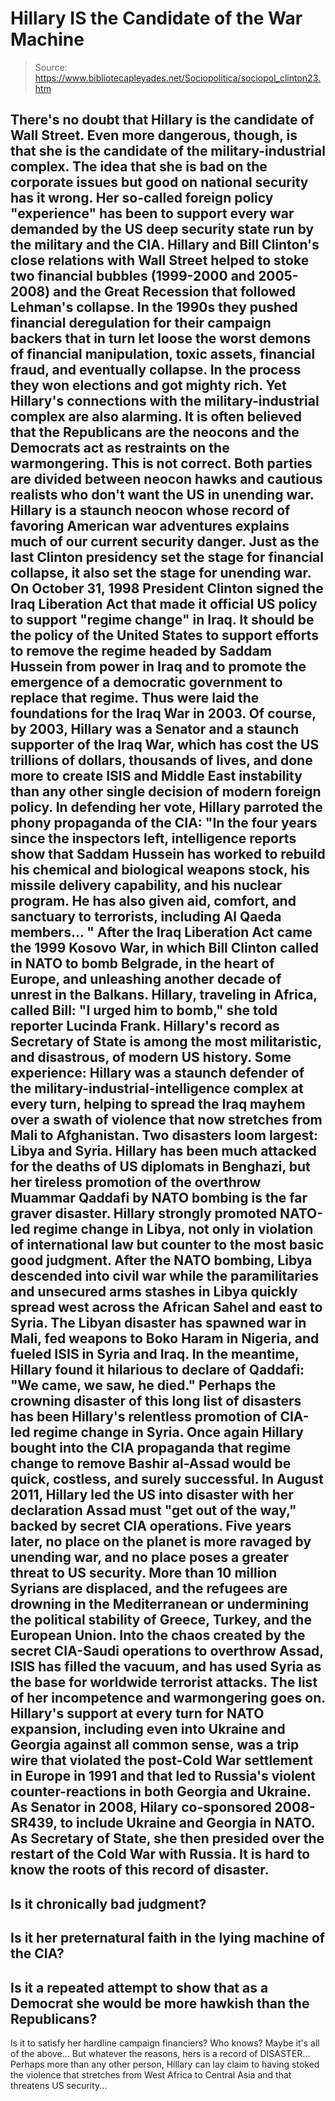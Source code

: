 # Hillary IS the Candidate of the War Machine

> Source: https://www.bibliotecapleyades.net/Sociopolitica/sociopol_clinton23.htm

There's no doubt that
Hillary is the candidate of Wall Street.
Even more dangerous, though,
is that she is the candidate of
the military-industrial complex.
The idea that she is bad on the corporate issues but
good on national security has it wrong.
Her so-called foreign policy
"experience" has been to support every war demanded by
the US deep security state run by the military and
the CIA.
Hillary and Bill Clinton's
close relations with Wall Street helped to stoke two
financial bubbles (1999-2000 and 2005-2008) and the Great
Recession that followed Lehman's collapse.
In the 1990s
they pushed financial deregulation for their campaign
backers that in turn let loose the worst demons of
financial manipulation, toxic assets, financial fraud,
and eventually collapse.
In the process they won
elections and got mighty rich.
Yet Hillary's connections
with the military-industrial complex are also alarming.
It is often believed that the Republicans are the
neocons and the Democrats act as restraints on the
warmongering.
This is not correct.
Both parties are divided
between neocon hawks and cautious realists who don't
want the US in unending war. Hillary is a staunch neocon
whose record of favoring American war adventures
explains much of our current security danger.
Just as the last Clinton
presidency set the stage for financial collapse,
it also set the stage for unending war.
On October 31, 1998
President Clinton signed the
Iraq Liberation Act that made it official US policy
to support "regime change" in Iraq.
It should be the policy
of the United States to support efforts to remove
the regime headed by Saddam Hussein from power in
Iraq and to promote the emergence of a democratic
government to replace that regime.
Thus were laid the
foundations for the Iraq War in 2003.
Of course, by 2003, Hillary
was a Senator and a staunch supporter of the Iraq War,
which has cost the US trillions of dollars, thousands of
lives, and done more to create ISIS and Middle East
instability than any other single decision of modern
foreign policy.
In defending her vote,
Hillary parroted the phony propaganda of the CIA:
"In the four years since
the inspectors left, intelligence reports show that
Saddam Hussein has worked to rebuild his chemical
and biological weapons stock, his missile delivery
capability, and his nuclear program.
He has also given aid,
comfort, and sanctuary to terrorists, including Al
Qaeda members... "
After the Iraq Liberation
Act came the 1999 Kosovo War, in which Bill Clinton
called in NATO to bomb Belgrade, in the heart of Europe,
and unleashing another decade of unrest in the Balkans.
Hillary, traveling in
Africa, called Bill:
"I urged him to
bomb," she told reporter Lucinda Frank.
Hillary's record as
Secretary of State is among the most militaristic, and
disastrous, of modern US history.
Some experience:
Hillary was a staunch
defender of the military-industrial-intelligence complex
at every turn, helping to spread the Iraq mayhem over a
swath of violence that now stretches from Mali to
Afghanistan. Two disasters loom largest: Libya and
Syria.
Hillary has been much
attacked for the deaths of US diplomats in Benghazi, but
her tireless promotion of the overthrow Muammar Qaddafi
by NATO bombing is the far graver disaster.
Hillary strongly promoted
NATO-led regime change in Libya, not only in violation
of international law but counter to the most basic good
judgment.
After the NATO bombing,
Libya descended into civil war while the paramilitaries
and unsecured arms stashes in Libya quickly spread west
across the African Sahel and east to Syria.
The Libyan
disaster has spawned war in Mali, fed weapons to Boko
Haram in Nigeria, and fueled ISIS in Syria and Iraq.
In the meantime,
Hillary found it hilarious to declare of Qaddafi:
"We came, we saw, he died."
Perhaps the crowning
disaster of this long list of disasters has been
Hillary's relentless promotion of CIA-led regime change
in Syria.
Once again Hillary bought
into the CIA propaganda that regime change to remove
Bashir al-Assad would be quick, costless, and surely
successful.
In August 2011,
Hillary led the US into disaster with her declaration
Assad must "get
out of the way," backed by
secret CIA operations.
Five years later, no place
on the planet is more ravaged by unending war, and no
place poses a greater threat to US security. More than
10 million Syrians are displaced, and the refugees are
drowning in the Mediterranean or undermining the
political stability of Greece, Turkey, and the European
Union.
Into the chaos created by
the secret CIA-Saudi operations to overthrow Assad, ISIS
has filled the vacuum, and has used Syria as the base
for worldwide terrorist attacks.
The list of her incompetence
and warmongering goes on.
Hillary's support at every
turn for NATO expansion, including even into Ukraine and
Georgia against all common sense, was a trip wire that
violated the post-Cold War settlement in Europe in 1991
and that led to Russia's violent counter-reactions in
both Georgia and Ukraine.
As Senator in 2008, Hilary
co-sponsored
2008-SR439, to include Ukraine and Georgia in NATO.
As Secretary of State, she then presided over the
restart of the Cold War with Russia.
It is hard to know the roots
of this record of disaster.
-
Is it chronically bad
judgment?
-
Is it her preternatural faith in the lying
machine of the CIA?
-
Is it a repeated attempt to show
that as a Democrat she would be more hawkish than the
Republicans?
-
Is it to satisfy her hardline campaign
financiers?
Who knows? Maybe it's all of the above...
But whatever the reasons,
hers is a record of DISASTER...
Perhaps more than any other
person, Hillary can lay claim to having stoked the
violence that stretches from West Africa to Central Asia
and that threatens US security...
